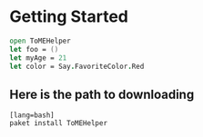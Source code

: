 # Getting Started

```fsharp
open ToMEHelper
let foo = ()
let myAge = 21
let color = Say.FavoriteColor.Red
```

## Here is the path to downloading

    [lang=bash]
    paket install ToMEHelper


